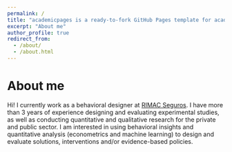```yaml
---
permalink: /
title: "academicpages is a ready-to-fork GitHub Pages template for academic personal websites"
excerpt: "About me"
author_profile: true
redirect_from: 
  - /about/
  - /about.html
---
```


About me
======
Hi! I currently work as a behavioral designer at [RIMAC Seguros](https://www.rimac.com/). I have more than 3 years of experience designing and evaluating experimental studies, as well as conducting quantitative and qualitative research for the private and public sector. I am interested in using
behavioral insights and quantitative analysis (econometrics and machine learning) to design and evaluate solutions,
interventions and/or evidence-based policies.
